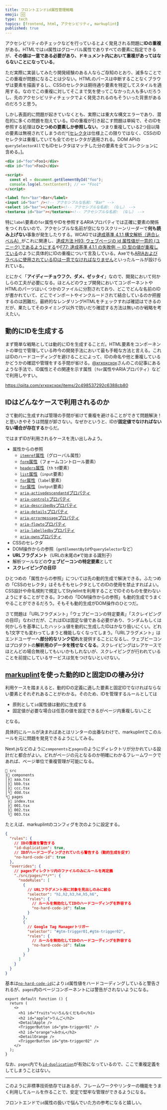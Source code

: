 ```yaml
---
title: フロントエンドid属性管理戦略
emoji: 🆔
type: tech
topics: [frontend, html, アクセシビリティ, markuplint]
published: true
---
```


アクセシビリティのチェックなどを行っているとよく発見される問題に**IDの重複**がある。HTMLでは`id`属性はグローバル属性でありすべての要素に指定できるが、**その値は一意である必要があり、ドキュメント内において重複があってはならないことになっている**。

ただ実際に実装してみたり開発経験のある人ならご存知のとおり、滅多なことでこの重複が問題になることは少ない。HTMLのパースは中断することなくブラウザは要素を描画するし、CSSのセレクタは期待通り要素を特定してスタイルを適用する。なのでこの重複に対してそこまで気を使ってこなかった人も多いだろうし、先のアクセシビリティチェックでよく発見されるのもそういった背景があるのだろうと思う。

しかし表面的に問題が起きていなくとも、実際には重大な構文エラーであり、潜在的に多くの問題を抱えている。IDの重複が引き起こす問題は単純で、そのIDを参照する処理は**ひとつめの要素しか参照しない**。つまり重複している2つ目以降の要素は無視されてしまうのだ^[[セレクタ](https://www.w3.org/TR/selectors-4/#id-selectors)は仕様上この限りではなく、CSSのIDセレクタは重複していても全てのセレクタが適用される。DOM APIの`querySelectorAll`でもIDセレクタはマッチした分の要素を全てコレクションに含める。]。

```html
<div id="foo">Foo1</div>
<div id="foo">Foo2</div>

<script>
  const el = document.getElementById("foo");
  console.log(el.textContent); // => "Foo1"
</script>
```

<!-- prettier-ignore-start -->
```html
<label for="bar">Bar</label>
<input id="bar" /><!-- アクセシブルな名前: "Bar" -->
<select id="bar"></select><!-- アクセシブルな名前: （なし） -->
<textarea id="bar"></textarea><!-- アクセシブルな名前: （なし） -->
```
<!-- prettier-ignore-end -->

特に`label`要素の`for`属性やIDを参照するARIAプロパティでは正確に要素の関係をつくれないので、アクセシブルな名前が空になりスクリーンリーダーで**何も読み上げない**事象が発生したりする。WCAGでは[達成基準 4.1.1 構文解析（適合レベルA）](https://waic.jp/docs/UNDERSTANDING-WCAG20/ensure-compat-parses.html)がこれに関連し、[達成方法 H93: ウェブページの id 属性値が一意的 (ユニーク) であるようにする](https://waic.jp/docs/WCAG-TECHS/H93)や[F77: 達成基準 4.1.1 の失敗例 － ID 型の値が重複している](https://waic.jp/docs/WCAG-TECHS/F77)のように具体的にIDの重複について言及している。Axeでも[ARIAおよびラベルに使用されているIDは一意でなければなりません](https://dequeuniversity.com/rules/axe/4.3/duplicate-id-aria?lang=ja)といったルールが設けられている。

とにかく「**アイディーチョウフク、ダメ、ゼッタイ**」なので、開発において何かしらの工夫が必要になる。ほとんどのウェブ開発においてコンポーネントやHTMLのパーツはいくつかのファイルに分割されており、どこでどんな名前のIDが書かれていて、どこでインポートやインクルードされて結合しているのか把握するのは困難だ。最終的なレンダリングHTMLをチェックすれば確認はできるのだが、果たしてそのタイミング以外で防いだり確認する方法は無いのか戦略を考えたい。

## 動的にIDを生成する

まず簡単な戦略としては動的にIDを生成することだ。HTML要素をコンポーネントの単位で管理している昨今の開発手法において最も手軽な方法と言える。これはIDのハードコーディングを避けることによって、IDの命名や他と重複しているかどうかの確認や管理をする手間が省ける。[@xrxoxcxox](https://twitter.com/xrxoxcxox)さんのこの記事にあるような手法で、ID属性とその関連を示す属性（`for`属性やARIAプロパティ）などで利用しやすい。

https://qiita.com/xrxoxcxox/items/2c498537292c6388cb80

## IDはどんなケースで利用されるのか

さて動的に生成すれば管理の手間が省けて重複を避けることができて問題解決！と思いきやそうは問屋が卸さない。なぜかというと、IDが**固定値でなければないない場合が存在する**からだ。

ではまずIDが利用されるケースを洗い出しみよう。

- 属性からの参照
  - [`itemref`属性](https://html.spec.whatwg.org/multipage/microdata.html#attr-itemref)（グローバル属性）
  - [`form`属性](https://html.spec.whatwg.org/multipage/form-control-infrastructure.html#attr-fae-form)（フォームコントロール要素）
  - [`headers`属性](https://html.spec.whatwg.org/multipage/tables.html#attr-tdth-headers)（`th` `td`要素）
  - [`list`属性](https://html.spec.whatwg.org/multipage/input.html#attr-input-list)（`input`要素）
  - [`for`属性](https://html.spec.whatwg.org/multipage/forms.html#attr-label-for)（`label`要素）
  - [`for`属性](https://html.spec.whatwg.org/multipage/form-elements.html#attr-output-for)（`output`要素）
  - [`aria-activedescendantd`プロパティ](https://www.w3.org/TR/wai-aria-1.2/#aria-activedescendant)
  - [`aria-controls`プロパティ](https://www.w3.org/TR/wai-aria-1.2/#aria-controls)
  - [`aria-describedby`プロパティ](https://www.w3.org/TR/wai-aria-1.2/#aria-describedby)
  - [`aria-details`プロパティ](https://www.w3.org/TR/wai-aria-1.2/#aria-details)
  - [`aria-errormessage`プロパティ](https://www.w3.org/TR/wai-aria-1.2/#aria-errormessage)
  - [`aria-flowto`プロパティ](https://www.w3.org/TR/wai-aria-1.2/#aria-flowto)
  - [`aria-labelledby`プロパティ](https://www.w3.org/TR/wai-aria-1.2/#aria-labelledby)
  - [`aria-owns`プロパティ](https://www.w3.org/TR/wai-aria-1.2/#aria-owns)
- CSSのセレクタ
- DOM操作からの参照（`getElementById`や`querySelector`など）
- **URLフラグメント**（URLの末尾の`#`で始まる識別子）
- 解析ツールなどの**ウェブビーコンの特定要素**として
- **スクレイピングの目印**

ひとつめの「属性からの参照」については先の動的生成で解決できる。ふたつめの「CSSのセレクタ」はそもそもセレクタとしてのIDの使用を禁止すればよい。CSS設計や命名規則で規定してStylelintを利用することでIDそのものを使わないようにすることができる。3つめの「DOM操作からの参照」も動的生成でうまくやることができるだろう。そもそも動的生成がDOM操作のひとつだ。

さて問題は「URLフラグメント」「ウェブビーコンの特定要素」「スクレイピングの目印」なわけだが、これはIDは固定な値である必要があり、ランダムもしくは何かしらを基準にしたハッシュ値を動的に生成したIDはかなり扱いにくい。どれも1文字でも変わってしまうと機能しなくなってしまう。「URLフラグメント」はエンドユーザーへ**部分的なリンク切れ**を提供することになるし、ウェブビーコンはプロダクトの**解析用のデータを残せなくなる**。スクレイピングはレアケースでほとんどの場合無視してもいいかもしれないが、スクレイピングが行われていることを前提にしているサービスは気をつけないといけない。

## [markuplint](https://markuplint.dev)を使った動的IDと固定IDの棲み分け

利用ケースを踏まえると、動的IDの定義に適した要素と固定IDでなければならない要素とそれぞれあることがわかる。そのため、IDを管理するルールとしては

- 原則として`id`属性値は動的に生成する
- 固定値が必要な場合は任意の値を設定できるがページ内重複しないこと

となる。

具体的にルールが決まればあとはリンターの出番なわけで、markuplintでこのルールを元に問題を発見できるようにしてみる。

Next.jsなどのように`components`と`pages`のようにディレクトリが分かれている設計だと都合がよい。どれがページの元となるのか明確にわかるフレームワークであれば、ページ単位で重複管理が可能になる。

```
📂 src
├📂 components
│├📄 aaa.tsx
│├📄 bbb.tsx
│├📄 ccc.tsx
│└📄 ddd.tsx
└📂 pages
 ├📄 index.tsx
 ├📄 001.tsx
 ├📄 002.tsx
 └📄 003.tsx
```

たとえば、markuplintのコンフィグを次のように設定する。

```json
{
  "rules": {
    // IDの重複を警告する
    "id-duplication": true,
    // IDがハードコーディングされていたら警告する（動的生成を促す）
    "no-hard-code-id": true
  },
  "overrides": {
    // pagesディレクトリ内のファイルのみにルールを再定義
    "./src/pages/**/*": {
      "nodeRules": [
        {
          // URLフラグメント用に対象を見出しのみに絞る
          "selector": "h1,h2,h3,h4,h5,h6",
          "rules": {
            // ルールを無効化してIDのハードコーディングを許容する
            "no-hard-code-id": false
          }
        },
        {
          // Google Tag Managerトリガー
          "selector": "#gtm-trigger01,#gtm-trigger02",
          "rules": {
            // ルールを無効化してIDのハードコーディングを許容する
            "no-hard-code-id": false
          }
        }
      ]
    }
  }
}
```

基本は[`no-hard-code-id`](https://markuplint.dev/rules/no-hard-code-id)により`id`属性値をハードコーディングしていると警告されるが、`pages`内のページコンポーネントには警告がされないようになる。

```tsx
export default function () {
  return (
    <>
      <h1 id="fruits">いろんなくだもの</h1>
      <h2 id="apple">りんご</h2>
      <DetailApple />
      <TriggerButton id="gtm-trigger01" />
      <h2 id="orange">みかん</h2>
      <DetailOrange />
      <TriggerButton id="gtm-trigger02" />
    </>
  );
}
```

なお、`pages`内でも[`id-duplication`](https://markuplint.dev/rules/id-duplication)が有効になっているので、ここで重複定義をしてしまうことはない。

---

このように非標準技術依存ではあるが、フレームワークやリンターの機能をうまく利用してルールを作ることで、安定で堅牢な管理ができるようになる。

フロントエンドで`id`属性の扱いで悩んでいた方の参考になると嬉しい。
